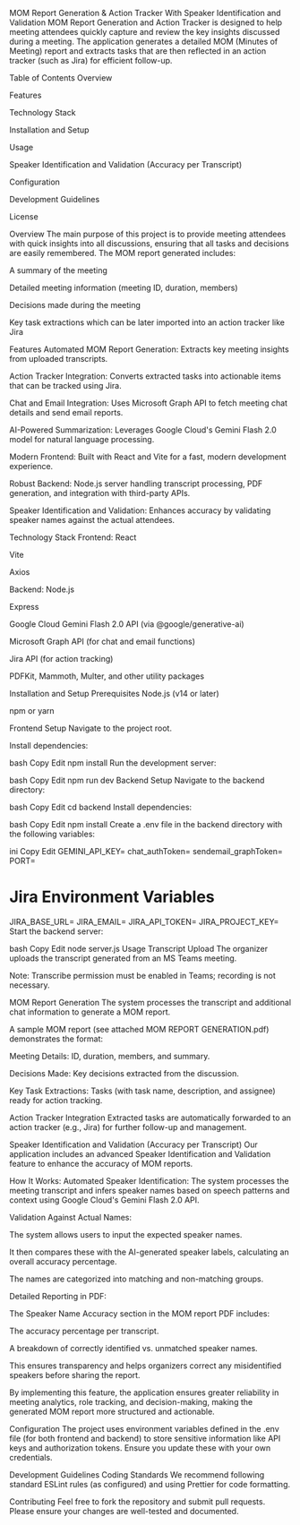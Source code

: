 MOM Report Generation & Action Tracker With Speaker Identification and Validation
MOM Report Generation and Action Tracker is designed to help meeting attendees quickly capture and review the key insights discussed during a meeting. The application generates a detailed MOM (Minutes of Meeting) report and extracts tasks that are then reflected in an action tracker (such as Jira) for efficient follow-up.

Table of Contents
Overview

Features

Technology Stack

Installation and Setup

Usage

Speaker Identification and Validation (Accuracy per Transcript)

Configuration

Development Guidelines

License

Overview
The main purpose of this project is to provide meeting attendees with quick insights into all discussions, ensuring that all tasks and decisions are easily remembered. The MOM report generated includes:

A summary of the meeting

Detailed meeting information (meeting ID, duration, members)

Decisions made during the meeting

Key task extractions which can be later imported into an action tracker like Jira

Features
Automated MOM Report Generation: Extracts key meeting insights from uploaded transcripts.

Action Tracker Integration: Converts extracted tasks into actionable items that can be tracked using Jira.

Chat and Email Integration: Uses Microsoft Graph API to fetch meeting chat details and send email reports.

AI-Powered Summarization: Leverages Google Cloud's Gemini Flash 2.0 model for natural language processing.

Modern Frontend: Built with React and Vite for a fast, modern development experience.

Robust Backend: Node.js server handling transcript processing, PDF generation, and integration with third-party APIs.

Speaker Identification and Validation: Enhances accuracy by validating speaker names against the actual attendees.

Technology Stack
Frontend:
React

Vite

Axios

Backend:
Node.js

Express

Google Cloud Gemini Flash 2.0 API (via @google/generative-ai)

Microsoft Graph API (for chat and email functions)

Jira API (for action tracking)

PDFKit, Mammoth, Multer, and other utility packages

Installation and Setup
Prerequisites
Node.js (v14 or later)

npm or yarn

Frontend Setup
Navigate to the project root.

Install dependencies:

bash
Copy
Edit
npm install
Run the development server:

bash
Copy
Edit
npm run dev
Backend Setup
Navigate to the backend directory:

bash
Copy
Edit
cd backend
Install dependencies:

bash
Copy
Edit
npm install
Create a .env file in the backend directory with the following variables:

ini
Copy
Edit
GEMINI_API_KEY=<your-gemini-api-key>
chat_authToken=<your-ms-graph-chat-token>
sendemail_graphToken=<your-ms-graph-email-token>
PORT=<your-port-number>

# Jira Environment Variables
JIRA_BASE_URL=<your-jira-base-url>
JIRA_EMAIL=<your-jira-email>
JIRA_API_TOKEN=<your-jira-api-token>
JIRA_PROJECT_KEY=<your-jira-project-key>
Start the backend server:

bash
Copy
Edit
node server.js
Usage
Transcript Upload
The organizer uploads the transcript generated from an MS Teams meeting.

Note: Transcribe permission must be enabled in Teams; recording is not necessary.

MOM Report Generation
The system processes the transcript and additional chat information to generate a MOM report.

A sample MOM report (see attached MOM REPORT GENERATION.pdf) demonstrates the format:

Meeting Details: ID, duration, members, and summary.

Decisions Made: Key decisions extracted from the discussion.

Key Task Extractions: Tasks (with task name, description, and assignee) ready for action tracking.

Action Tracker Integration
Extracted tasks are automatically forwarded to an action tracker (e.g., Jira) for further follow-up and management.

Speaker Identification and Validation (Accuracy per Transcript)
Our application includes an advanced Speaker Identification and Validation feature to enhance the accuracy of MOM reports.

How It Works:
Automated Speaker Identification:
The system processes the meeting transcript and infers speaker names based on speech patterns and context using Google Cloud's Gemini Flash 2.0 API.

Validation Against Actual Names:

The system allows users to input the expected speaker names.

It then compares these with the AI-generated speaker labels, calculating an overall accuracy percentage.

The names are categorized into matching and non-matching groups.

Detailed Reporting in PDF:

The Speaker Name Accuracy section in the MOM report PDF includes:

The accuracy percentage per transcript.

A breakdown of correctly identified vs. unmatched speaker names.

This ensures transparency and helps organizers correct any misidentified speakers before sharing the report.

By implementing this feature, the application ensures greater reliability in meeting analytics, role tracking, and decision-making, making the generated MOM report more structured and actionable.

Configuration
The project uses environment variables defined in the .env file (for both frontend and backend) to store sensitive information like API keys and authorization tokens. Ensure you update these with your own credentials.

Development Guidelines
Coding Standards
We recommend following standard ESLint rules (as configured) and using Prettier for code formatting.

Contributing
Feel free to fork the repository and submit pull requests. Please ensure your changes are well-tested and documented.